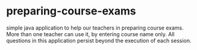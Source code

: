 # preparing-course-exams
simple java application to help our teachers in preparing course exams. More than one teacher can use it, by entering course name only. All questions in this application persist beyond the execution of each session.
